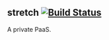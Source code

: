 ## stretch [![Build Status](https://travis-ci.org/gatoralli/stretch.png?branch=master)](https://travis-ci.org/gatoralli/stretch)

A private PaaS.
